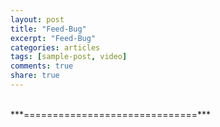 ```yaml
---
layout: post
title: "Feed-Bug"
excerpt: "Feed-Bug"
categories: articles
tags: [sample-post, video]
comments: true
share: true
---
```

<br>
***==============================***<br>

<div class="apester-media" data-media-id="5dee73bd09095abb80fff1bc" height="512"></div><script async src="https://static.apester.com/js/sdk/latest/apester-sdk.js"></script>
